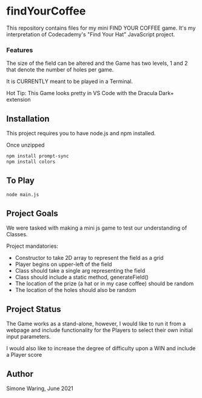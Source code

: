 # findYourCoffee

This repository contains files for my mini FIND YOUR COFFEE game. It's my interpretation of Codecademy's "Find Your Hat" JavaScript project. 

### Features
The size of the field can be altered and the Game has two levels, 1 and 2 that denote the number of holes per game. 

It is CURRENTLY meant to be played in a Terminal.

Hot Tip: This Game looks pretty in VS Code with the Dracula Dark+ extension


## Installation

This project requires you to have node.js and npm installed.

Once unzipped

```bash
npm install prompt-sync
npm install colors
```

## To Play

```bash
node main.js
```

## Project Goals
We were tasked with making a mini js game to test our understanding of Classes. 

Project mandatories:
- Constructor to take 2D array to represent the field as a grid
- Player begins on upper-left of the field
- Class should take a single arg representing the field
- Class should include a static method, generateField()
- The location of the prize (a hat or in my case coffee) should be random
- The location of the holes should also be random

## Project Status
The Game works as a stand-alone, however, I would like to run it from a webpage and include functionality for the Players to select their own initial input parameters. 

I would also like to increase the degree of difficulty upon a WIN and include a Player score

## Author
Simone Waring, June 2021
